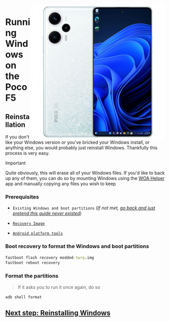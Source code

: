 <img align="right" src="https://raw.githubusercontent.com/Xhdsos/Port-Windows-POCO-F5-RN12T/main/marble.png" width="425" alt="Windows 11 Running On A Poco F5">


# Running Windows on the Poco F5

## Reinstallation
If you don't like your Windows version or you've bricked your Windows install, or anything else, you would probably just reinstall Windows. Thankfully this process is very easy.

> [!IMPORTANT]
> Quite obviously, this will erase all of your Windows files. If you'd like to back up any of them, you can do so by mounting Windows using the [WOA Helper](https://github.com/Xhdsos/Port-Windows-POCO-F5-RN12T/releases/download/Files/BETAwoahelper1.8.4.10.apk) app and manually copying any files you wish to keep


### Prerequisites

- ```Existing Windows and boot partitions``` (*If not met, [go back and just pretend this guide never existed](/guide/English/1-partition-en.md)*)

- [```Recovery Image```](https://github.com/Xhdsos/Port-Windows-POCO-F5-RN12T/releases/download/Files/modded-twrp.img)

- [```Android platform tools```](https://developer.android.com/studio/releases/platform-tools)


### Boot recovery to format the Windows and boot partitions

```cmd
fastboot flash recovery modded-twrp.img
fastboot reboot recovery
```

### Format the partitions
> If it asks you to run it once again, do so
```cmd
adb shell format
```
## [Next step: Reinstalling Windows](/guide/English/3-install-en.md#Execute-msc)
